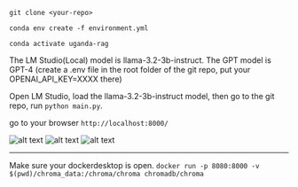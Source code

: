 ```git clone <your-repo>```

```conda env create -f environment.yml```

```conda activate uganda-rag```

The LM Studio(Local) model is llama-3.2-3b-instruct.
The GPT model is GPT-4 (create a .env file in the root folder of the git repo, put your OPENAI_API_KEY=XXXX there)

Open LM Studio, load the llama-3.2-3b-instruct model, then go to the git repo, 
run
```python main.py```.

go to your browser ```http://localhost:8000/```

![alt text](results/localhost1.png)
![alt text](results/localhost2.png)
![alt text](results/localhost3.png)

-------------------
Make sure your dockerdesktop is open.
```docker run -p 8080:8000 -v $(pwd)/chroma_data:/chroma/chroma chromadb/chroma```
